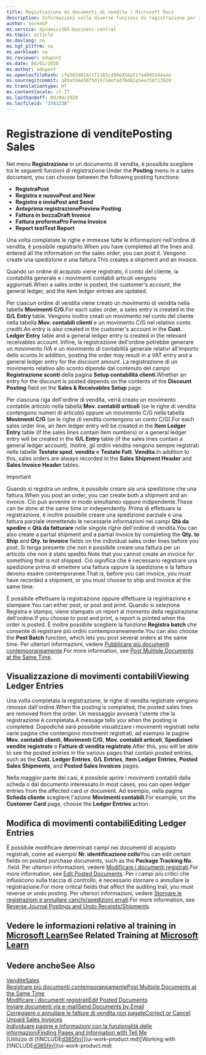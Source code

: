 ```yaml
---
title: Registrazione di documenti di vendita | Microsoft Docs
description: Informazioni sulle diverse funzioni di registrazione per registrare documenti di vendita e sul modo in cui aggiornare documenti registrati.
author: SorenGP
ms.service: dynamics365-business-central
ms.topic: article
ms.devlang: na
ms.tgt_pltfrm: na
ms.workload: na
ms.reviewer: edupont
ms.date: 04/01/2020
ms.author: edupont
ms.openlocfilehash: cfe5659814c1f2181c499e958a51fa40053d4aae
ms.sourcegitcommit: a80afd4e5075018716efad76d82a54e158f1392d
ms.translationtype: HT
ms.contentlocale: it-IT
ms.lasthandoff: 09/09/2020
ms.locfileid: "3781238"
---
```

# <a name="posting-sales"></a><span data-ttu-id="dca8e-103">Registrazione di vendite</span><span class="sxs-lookup"><span data-stu-id="dca8e-103">Posting Sales</span></span>
<span data-ttu-id="dca8e-104">Nel menu **Registrazione** in un documento di vendita, è possibile scegliere tra le seguenti funzioni di registrazione:</span><span class="sxs-lookup"><span data-stu-id="dca8e-104">Under the **Posting** menu in a sales document, you can choose between the following posting functions:</span></span>

* <span data-ttu-id="dca8e-105">**Registra**</span><span class="sxs-lookup"><span data-stu-id="dca8e-105">**Post**</span></span>
* <span data-ttu-id="dca8e-106">**Registra e nuovo**</span><span class="sxs-lookup"><span data-stu-id="dca8e-106">**Post and New**</span></span>
* <span data-ttu-id="dca8e-107">**Registra e invia**</span><span class="sxs-lookup"><span data-stu-id="dca8e-107">**Post and Send**</span></span>
* <span data-ttu-id="dca8e-108">**Anteprima registrazione**</span><span class="sxs-lookup"><span data-stu-id="dca8e-108">**Preview Posting**</span></span>
* <span data-ttu-id="dca8e-109">**Fattura in bozza**</span><span class="sxs-lookup"><span data-stu-id="dca8e-109">**Draft Invoice**</span></span>
* <span data-ttu-id="dca8e-110">**Fattura proforma**</span><span class="sxs-lookup"><span data-stu-id="dca8e-110">**Pro Forma Invoice**</span></span>
* <span data-ttu-id="dca8e-111">**Report test**</span><span class="sxs-lookup"><span data-stu-id="dca8e-111">**Test Report**</span></span>

<span data-ttu-id="dca8e-112">Una volta completate le righe e immesse tutte le informazioni nell'ordine di vendita, è possibile registrarlo.</span><span class="sxs-lookup"><span data-stu-id="dca8e-112">When you have completed all the lines and entered all the information on the sales order, you can post it.</span></span> <span data-ttu-id="dca8e-113">Vengono create una spedizione e una fattura.</span><span class="sxs-lookup"><span data-stu-id="dca8e-113">This creates a shipment and an invoice.</span></span>

<span data-ttu-id="dca8e-114">Quando un ordine di acquisto viene registrato, il conto del cliente, la contabilità generale e i movimenti contabili articoli vengono aggiornati.</span><span class="sxs-lookup"><span data-stu-id="dca8e-114">When a sales order is posted, the customer's account, the general ledger, and the item ledger entries are updated.</span></span>

<span data-ttu-id="dca8e-115">Per ciascun ordine di vendita viene creato un movimento di vendita nella tabella **Movimenti C/G**.</span><span class="sxs-lookup"><span data-stu-id="dca8e-115">For each sales order, a sales entry is created in the **G/L Entry** table.</span></span> <span data-ttu-id="dca8e-116">Vengono inoltre creati un movimento nel conto del cliente nella tabella **Mov. contabili clienti** e un movimento C/G nel relativo conto crediti.</span><span class="sxs-lookup"><span data-stu-id="dca8e-116">An entry is also created in the customer's account in the **Cust. Ledger Entry** table and a general ledger entry is created in the relevant receivables account.</span></span> <span data-ttu-id="dca8e-117">Infine, la registrazione dell'ordine potrebbe generare un movimento IVA e un movimento di contabilità generale relativi all'importo dello sconto.</span><span class="sxs-lookup"><span data-stu-id="dca8e-117">In addition, posting the order may result in a VAT entry and a general ledger entry for the discount amount.</span></span> <span data-ttu-id="dca8e-118">La registrazione di un movimento relativo allo sconto dipende dal contenuto del campo **Registrazione sconti** della pagina **Setup contabilità clienti**.</span><span class="sxs-lookup"><span data-stu-id="dca8e-118">Whether an entry for the discount is posted depends on the contents of the **Discount Posting** field on the **Sales & Receivables Setup** page.</span></span>

<span data-ttu-id="dca8e-119">Per ciascuna riga dell'ordine di vendita, verrà creato un movimento contabile articolo nella tabella **Mov. contabili articoli** (se le righe di vendita contengono numeri di articolo) oppure un movimento C/G nella tabella **Movimenti C/G** (se le righe di vendita contengono un conto C/G).</span><span class="sxs-lookup"><span data-stu-id="dca8e-119">For each sales order line, an item ledger entry will be created in the **Item Ledger Entry** table (if the sales lines contain item numbers) or a general ledger entry will be created in the **G/L Entry** table (if the sales lines contain a general ledger account).</span></span> <span data-ttu-id="dca8e-120">Inoltre, gli ordini vendita vengono sempre registrati nelle tabelle **Testate sped. vendita** e **Testate Fatt. Vendita**.</span><span class="sxs-lookup"><span data-stu-id="dca8e-120">In addition to this, sales orders are always recorded in the **Sales Shipment Header** and **Sales Invoice Header** tables.</span></span>

> [!IMPORTANT]  
>   <span data-ttu-id="dca8e-121">Quando si registra un ordine, è possibile creare sia una spedizione che una fattura.</span><span class="sxs-lookup"><span data-stu-id="dca8e-121">When you post an order, you can create both a shipment and an invoice.</span></span> <span data-ttu-id="dca8e-122">Ciò può avvenire in modo simultaneo oppure indipendente.</span><span class="sxs-lookup"><span data-stu-id="dca8e-122">These can be done at the same time or independently.</span></span> <span data-ttu-id="dca8e-123">Prima di effettuare la registrazione, è inoltre possibile creare una spedizione parziale e una fattura parziale immettendo le necessarie informazioni nei campi **Qtà da spedire** e **Qtà da fatturare** nelle singole righe dell'ordine di vendita.</span><span class="sxs-lookup"><span data-stu-id="dca8e-123">You can also create a partial shipment and a partial invoice by completing the **Qty. to Ship** and **Qty. to Invoice** fields on the individual sales order lines before you post.</span></span> <span data-ttu-id="dca8e-124">Si tenga presente che non è possibile creare una fattura per un articolo che non è stato spedito.</span><span class="sxs-lookup"><span data-stu-id="dca8e-124">Note that you cannot create an invoice for something that is not shipped.</span></span> <span data-ttu-id="dca8e-125">Ciò significa che è necessario registrare una spedizione prima di emettere una fattura oppure la spedizione e la fattura devono essere contemporanee.</span><span class="sxs-lookup"><span data-stu-id="dca8e-125">That is, before you can invoice, you must have recorded a shipment, or you must choose to ship and invoice at the same time.</span></span>

<span data-ttu-id="dca8e-126">È possibile effettuare la registrazione oppure effettuare la registrazione e stampare.</span><span class="sxs-lookup"><span data-stu-id="dca8e-126">You can either post, or post and print.</span></span> <span data-ttu-id="dca8e-127">Quando si seleziona Registra e stampa, viene stampato un report al momento della registrazione dell'ordine.</span><span class="sxs-lookup"><span data-stu-id="dca8e-127">If you choose to post and print, a report is printed when the order is posted.</span></span> <span data-ttu-id="dca8e-128">È inoltre possibile scegliere la funzione **Registra batch** che consente di registrare più ordini contemporaneamente.</span><span class="sxs-lookup"><span data-stu-id="dca8e-128">You can also choose the **Post Batch** function, which lets you post several orders at the same time.</span></span> <span data-ttu-id="dca8e-129">Per ulteriori informazioni, vedere [Pubblicare più documenti contemporaneamente](ui-batch-posting.md).</span><span class="sxs-lookup"><span data-stu-id="dca8e-129">For more information, see [Post Multiple Documents at the Same Time](ui-batch-posting.md).</span></span>

## <a name="viewing-ledger-entries"></a><span data-ttu-id="dca8e-130">Visualizzazione di movimenti contabili</span><span class="sxs-lookup"><span data-stu-id="dca8e-130">Viewing Ledger Entries</span></span>
<span data-ttu-id="dca8e-131">Una volta completata la registrazione, le righe di vendita registrate vengono rimosse dall'ordine.</span><span class="sxs-lookup"><span data-stu-id="dca8e-131">When the posting is completed, the posted sales lines are removed from the order.</span></span> <span data-ttu-id="dca8e-132">Un messaggio avviserà l'utente che la registrazione è completata.</span><span class="sxs-lookup"><span data-stu-id="dca8e-132">A message tells you when the posting is completed.</span></span> <span data-ttu-id="dca8e-133">Dopodiché sarà possibile visualizzare i movimenti registrati nelle varie pagine che contengono movimenti registrati, ad esempio le pagine **Mov. contabili clienti**, **Movimenti C/G**, **Mov. contabili articoli**, **Spedizioni vendite registrate** e **Fatture di vendita registrate**.</span><span class="sxs-lookup"><span data-stu-id="dca8e-133">After this, you will be able to see the posted entries in the various pages that contain posted entries, such as the **Cust. Ledger Entries**, **G/L Entries**, **Item Ledger Entries**, **Posted Sales Shipments**, and **Posted Sales Invoices** pages.</span></span>  

<span data-ttu-id="dca8e-134">Nella maggior parte dei casi, è possibile aprire i movimenti contabili dalla scheda o dal documento interessato.</span><span class="sxs-lookup"><span data-stu-id="dca8e-134">In most cases, you can open ledger entries from the affected card or document.</span></span> <span data-ttu-id="dca8e-135">Ad esempio, nella pagina **Scheda cliente** scegliere l'azione **Movimenti contabili**.</span><span class="sxs-lookup"><span data-stu-id="dca8e-135">For example, on the **Customer Card** page, choose the **Ledger Entries** action.</span></span>

## <a name="editing-ledger-entries"></a><span data-ttu-id="dca8e-136">Modifica di movimenti contabili</span><span class="sxs-lookup"><span data-stu-id="dca8e-136">Editing Ledger Entries</span></span>
<span data-ttu-id="dca8e-137">È possibile modificare determinati campi nei documenti di acquisto registrati, come ad esempio **Nr. identificazione collo**</span><span class="sxs-lookup"><span data-stu-id="dca8e-137">You can edit certain fields on posted purchase documents, such as the **Package Tracking No.**</span></span> <span data-ttu-id="dca8e-138">.</span><span class="sxs-lookup"><span data-stu-id="dca8e-138">field.</span></span> <span data-ttu-id="dca8e-139">Per ulteriori informazioni, vedere [Modificare i documenti registrati](across-edit-posted-document.md).</span><span class="sxs-lookup"><span data-stu-id="dca8e-139">For more information, see [Edit Posted Documents](across-edit-posted-document.md).</span></span> <span data-ttu-id="dca8e-140">Per i campi più critici che influiscono sulla traccia di controllo, è necessario stornare o annullare la registrazione.</span><span class="sxs-lookup"><span data-stu-id="dca8e-140">For more critical fields that affect the auditing trail, you must reverse or undo posting.</span></span> <span data-ttu-id="dca8e-141">Per ulteriori informazioni, vedere [Stornare le registrazioni e annullare carichi/spedizioni errati](finance-how-reverse-journal-posting.md).</span><span class="sxs-lookup"><span data-stu-id="dca8e-141">For more information, see [Reverse Journal Postings and Undo Receipts/Shipments](finance-how-reverse-journal-posting.md).</span></span>

## <a name="see-related-training-at-microsoft-learn"></a><span data-ttu-id="dca8e-142">Vedere le informazioni relative al training in [Microsoft Learn](/learn/modules/ship-invoice-items-dynamics-365-business-central/index)</span><span class="sxs-lookup"><span data-stu-id="dca8e-142">See Related Training at [Microsoft Learn](/learn/modules/ship-invoice-items-dynamics-365-business-central/index)</span></span>

## <a name="see-also"></a><span data-ttu-id="dca8e-143">Vedere anche</span><span class="sxs-lookup"><span data-stu-id="dca8e-143">See Also</span></span>
[<span data-ttu-id="dca8e-144">Vendite</span><span class="sxs-lookup"><span data-stu-id="dca8e-144">Sales</span></span>](sales-manage-sales.md)  
[<span data-ttu-id="dca8e-145">Registrare più documenti contemporaneamente</span><span class="sxs-lookup"><span data-stu-id="dca8e-145">Post Multiple Documents at the Same Time</span></span>](ui-batch-posting.md)  
[<span data-ttu-id="dca8e-146">Modificare i documenti registrati</span><span class="sxs-lookup"><span data-stu-id="dca8e-146">Edit Posted Documents</span></span>](across-edit-posted-document.md)  
[<span data-ttu-id="dca8e-147">Inviare documenti via e-mail</span><span class="sxs-lookup"><span data-stu-id="dca8e-147">Send Documents by Email</span></span>](ui-how-send-documents-email.md)  
[<span data-ttu-id="dca8e-148">Correggere o annullare le fatture di vendita non pagate</span><span class="sxs-lookup"><span data-stu-id="dca8e-148">Correct or Cancel Unpaid Sales Invoices</span></span>](sales-how-correct-cancel-sales-invoice.md)  
[<span data-ttu-id="dca8e-149">Individuare pagine e informazioni con la funzionalità delle informazioni</span><span class="sxs-lookup"><span data-stu-id="dca8e-149">Finding Pages and Information with Tell Me</span></span>](ui-search.md)  
<span data-ttu-id="dca8e-150">[Utilizzo di [!INCLUDE[d365fin](includes/d365fin_md.md)]](ui-work-product.md)</span><span class="sxs-lookup"><span data-stu-id="dca8e-150">[Working with [!INCLUDE[d365fin](includes/d365fin_md.md)]](ui-work-product.md)</span></span>
